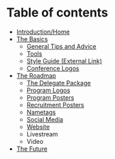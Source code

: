 # Table of contents

* [Introduction/Home](README.md)
* [The Basics](the-basics/README.md)
  * [General Tips and Advice](the-basics/general-tips-and-advice.md)
  * [Tools](the-basics/tools.md)
  * [Style Guide \(External Link\)](the-basics/style-guide-external-link.md)
  * [Conference Logos](the-basics/conference-logos.md)
* [The Roadmap](the-roadmap/README.md)
  * [The Delegate Package](the-roadmap/the-delegate-package.md)
  * [Program Logos](the-roadmap/program-logos.md)
  * [Program Posters](the-roadmap/program-posters.md)
  * [Recruitment Posters](the-roadmap/recruitment-posters.md)
  * [Nametags](the-roadmap/nametags.md)
  * [Social Media](the-roadmap/social-media.md)
  * [Website](the-roadmap/website.md)
  * Livestream
  * Video
* [The Future](the-future.md)

